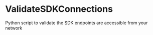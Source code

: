 # ValidateSDKConnections
Python script to validate the SDK endpoints are accessible from your network
